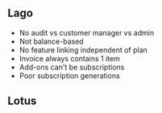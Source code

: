 ## Lago
- No audit vs customer manager vs admin
- Not balance-based
- No feature linking independent of plan
- Invoice always contains 1 item
- Add-ons can't be subscriptions
- Poor subscription generations

## Lotus
